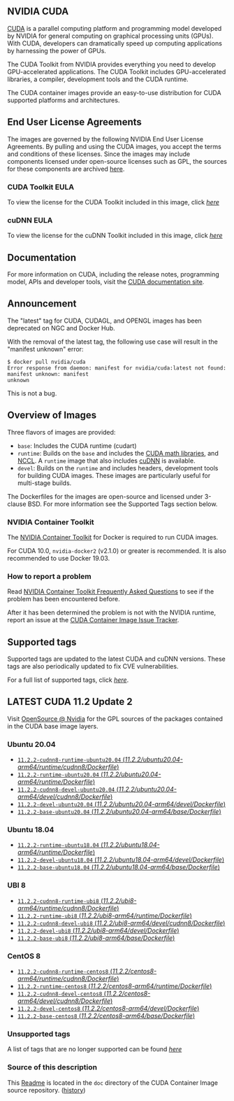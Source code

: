 ## NVIDIA CUDA

[CUDA](https://developer.nvidia.com/cuda-zone) is a parallel computing platform and programming model developed by NVIDIA for general computing on graphical processing units (GPUs). With CUDA, developers can dramatically speed up computing applications by harnessing the power of GPUs.

The CUDA Toolkit from NVIDIA provides everything you need to develop GPU-accelerated applications. The CUDA Toolkit includes GPU-accelerated libraries, a compiler, development tools and the CUDA runtime.

The CUDA container images provide an easy-to-use distribution for CUDA supported platforms and architectures.

## End User License Agreements

The images are governed by the following NVIDIA End User License Agreements. By pulling and using the CUDA images, you accept the terms and conditions of these licenses.
Since the images may include components licensed under open-source licenses such as GPL, the sources for these components are archived [here](https://developer.download.nvidia.com/compute/cuda/opensource/image).

### CUDA Toolkit EULA

To view the license for the CUDA Toolkit included in this image, click [*here*](http://docs.nvidia.com/cuda/eula/index.html)

### cuDNN EULA

To view the license for the cuDNN Toolkit included in this image, click [*here*](https://docs.nvidia.com/deeplearning/sdk/cudnn-sla/index.html)

## Documentation

For more information on CUDA, including the release notes, programming model, APIs and developer tools, visit the [CUDA documentation site](https://docs.nvidia.com/cuda).

## Announcement

The "latest" tag for CUDA, CUDAGL, and OPENGL images has been deprecated on NGC and Docker Hub.

With the removal of the latest tag, the following use case will result in the "manifest unknown"
error:

```
$ docker pull nvidia/cuda
Error response from daemon: manifest for nvidia/cuda:latest not found: manifest unknown: manifest
unknown
```

This is not a bug.

## Overview of Images

Three flavors of images are provided:
- `base`: Includes the CUDA runtime (cudart)
- `runtime`: Builds on the `base` and includes the [CUDA math libraries](https://developer.nvidia.com/gpu-accelerated-libraries), and [NCCL](https://developer.nvidia.com/nccl). A `runtime` image that also includes [cuDNN](https://developer.nvidia.com/cudnn) is available.
- `devel`: Builds on the `runtime` and includes headers, development tools for building CUDA images. These images are particularly useful for multi-stage builds.

The Dockerfiles for the images are open-source and licensed under 3-clause BSD. For more information see the Supported Tags section below.

### NVIDIA Container Toolkit

The [NVIDIA Container Toolkit](https://github.com/NVIDIA/nvidia-docker) for Docker is required to run CUDA images.

For CUDA 10.0, `nvidia-docker2` (v2.1.0) or greater is recommended. It is also recommended to use Docker 19.03.

### How to report a problem

Read [NVIDIA Container Toolkit Frequently Asked Questions](https://github.com/NVIDIA/nvidia-docker/wiki/Frequently-Asked-Questions) to see if the problem has been encountered before.

After it has been determined the problem is not with the NVIDIA runtime, report an issue at the [CUDA Container Image Issue Tracker](https://gitlab.com/nvidia/container-images/cuda/-/issues).

## Supported tags

Supported tags are updated to the latest CUDA and cuDNN versions. These tags are also periodically updated to fix CVE vulnerabilities.

For a full list of supported tags, click [*here*](https://gitlab.com/nvidia/container-images/cuda/blob/master/doc/supported-tags.md).

## LATEST CUDA 11.2 Update 2

Visit [OpenSource @ Nvidia](https://developer.download.nvidia.com/compute/cuda/opensource/image/) for the GPL sources of the packages contained in the CUDA base image layers.


### Ubuntu 20.04

- [`11.2.2-cudnn8-runtime-ubuntu20.04` (*11.2.2/ubuntu20.04-arm64/runtime/cudnn8/Dockerfile*)](https://gitlab.com/nvidia/container-images/cuda/blob/master/dist/11.2.2/ubuntu20.04-arm64/runtime/cudnn8/Dockerfile)
- [`11.2.2-runtime-ubuntu20.04` (*11.2.2/ubuntu20.04-arm64/runtime/Dockerfile*)](https://gitlab.com/nvidia/container-images/cuda/blob/master/dist/11.2.2/ubuntu20.04-arm64/runtime/Dockerfile)
- [`11.2.2-cudnn8-devel-ubuntu20.04` (*11.2.2/ubuntu20.04-arm64/devel/cudnn8/Dockerfile*)](https://gitlab.com/nvidia/container-images/cuda/blob/master/dist/11.2.2/ubuntu20.04-arm64/devel/cudnn8/Dockerfile)
- [`11.2.2-devel-ubuntu20.04` (*11.2.2/ubuntu20.04-arm64/devel/Dockerfile*)](https://gitlab.com/nvidia/container-images/cuda/blob/master/dist/11.2.2/ubuntu20.04-arm64/devel/Dockerfile)
- [`11.2.2-base-ubuntu20.04` (*11.2.2/ubuntu20.04-arm64/base/Dockerfile*)](https://gitlab.com/nvidia/container-images/cuda/blob/master/dist/11.2.2/ubuntu20.04-arm64/base/Dockerfile)

### Ubuntu 18.04

- [`11.2.2-runtime-ubuntu18.04` (*11.2.2/ubuntu18.04-arm64/runtime/Dockerfile*)](https://gitlab.com/nvidia/container-images/cuda/blob/master/dist/11.2.2/ubuntu18.04-arm64/runtime/Dockerfile)
- [`11.2.2-devel-ubuntu18.04` (*11.2.2/ubuntu18.04-arm64/devel/Dockerfile*)](https://gitlab.com/nvidia/container-images/cuda/blob/master/dist/11.2.2/ubuntu18.04-arm64/devel/Dockerfile)
- [`11.2.2-base-ubuntu18.04` (*11.2.2/ubuntu18.04-arm64/base/Dockerfile*)](https://gitlab.com/nvidia/container-images/cuda/blob/master/dist/11.2.2/ubuntu18.04-arm64/base/Dockerfile)

### UBI 8

- [`11.2.2-cudnn8-runtime-ubi8` (*11.2.2/ubi8-arm64/runtime/cudnn8/Dockerfile*)](https://gitlab.com/nvidia/container-images/cuda/blob/master/dist/11.2.2/ubi8-arm64/runtime/cudnn8/Dockerfile)
- [`11.2.2-runtime-ubi8` (*11.2.2/ubi8-arm64/runtime/Dockerfile*)](https://gitlab.com/nvidia/container-images/cuda/blob/master/dist/11.2.2/ubi8-arm64/runtime/Dockerfile)
- [`11.2.2-cudnn8-devel-ubi8` (*11.2.2/ubi8-arm64/devel/cudnn8/Dockerfile*)](https://gitlab.com/nvidia/container-images/cuda/blob/master/dist/11.2.2/ubi8-arm64/devel/cudnn8/Dockerfile)
- [`11.2.2-devel-ubi8` (*11.2.2/ubi8-arm64/devel/Dockerfile*)](https://gitlab.com/nvidia/container-images/cuda/blob/master/dist/11.2.2/ubi8-arm64/devel/Dockerfile)
- [`11.2.2-base-ubi8` (*11.2.2/ubi8-arm64/base/Dockerfile*)](https://gitlab.com/nvidia/container-images/cuda/blob/master/dist/11.2.2/ubi8-arm64/base/Dockerfile)

### CentOS 8

- [`11.2.2-cudnn8-runtime-centos8` (*11.2.2/centos8-arm64/runtime/cudnn8/Dockerfile*)](https://gitlab.com/nvidia/container-images/cuda/blob/master/dist/11.2.2/centos8-arm64/runtime/cudnn8/Dockerfile)
- [`11.2.2-runtime-centos8` (*11.2.2/centos8-arm64/runtime/Dockerfile*)](https://gitlab.com/nvidia/container-images/cuda/blob/master/dist/11.2.2/centos8-arm64/runtime/Dockerfile)
- [`11.2.2-cudnn8-devel-centos8` (*11.2.2/centos8-arm64/devel/cudnn8/Dockerfile*)](https://gitlab.com/nvidia/container-images/cuda/blob/master/dist/11.2.2/centos8-arm64/devel/cudnn8/Dockerfile)
- [`11.2.2-devel-centos8` (*11.2.2/centos8-arm64/devel/Dockerfile*)](https://gitlab.com/nvidia/container-images/cuda/blob/master/dist/11.2.2/centos8-arm64/devel/Dockerfile)
- [`11.2.2-base-centos8` (*11.2.2/centos8-arm64/base/Dockerfile*)](https://gitlab.com/nvidia/container-images/cuda/blob/master/dist/11.2.2/centos8-arm64/base/Dockerfile)

### Unsupported tags

A list of tags that are no longer supported can be found [*here*](https://gitlab.com/nvidia/container-images/cuda/blob/master/doc/unsupported-tags.md)

### Source of this description

This [Readme](https://gitlab.com/nvidia/container-images/cuda/blob/master/doc/README.md) is located in the `doc` directory of the CUDA Container Image source repository. ([history](https://gitlab.com/nvidia/container-images/cuda/commits/master/doc/README.md))